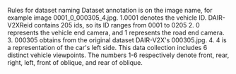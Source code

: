 Rules for dataset naming
Dataset annotation is on the image name, for example image 0001_0_000305_4.jpg.
1.0001 denotes the vehicle ID. DAIR-V2XReid contains 205 ids, so its ID ranges from 0001 to 0205
2. 0 represents the vehicle end camera, and 1 represents the road end camera.
3. 000305 obtains from the original dataset DAIR-V2X's 000305.jpg.
4. 4 is a representation of the car's left side. This data collection includes 6 distinct vehicle viewpoints. The numbers 1-6 respectively denote front, rear, right, left, front of oblique, and rear of oblique.